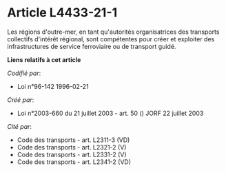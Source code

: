# Article L4433-21-1

Les régions d'outre-mer, en tant qu'autorités organisatrices des transports collectifs d'intérêt régional, sont compétentes
pour créer et exploiter des infrastructures de service ferroviaire ou de transport guidé.

**Liens relatifs à cet article**

_Codifié par_:

  - Loi n°96-142 1996-02-21

_Créé par_:

  - Loi n°2003-660 du 21 juillet 2003 - art. 50 () JORF 22 juillet 2003

_Cité par_:

  - Code des transports - art. L2311-3 (VD)
  - Code des transports - art. L2321-2 (V)
  - Code des transports - art. L2331-2 (V)
  - Code des transports - art. L2341-2 (VD)
